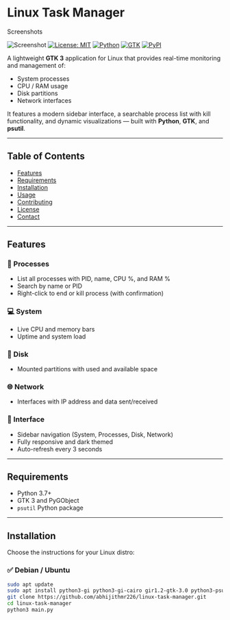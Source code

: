 # Linux Task Manager
Screenshots


![Screenshot](https://i.ibb.co/TMRgWFnN/Screenshot-2025-06-09-13-11-10.png)
[![License: MIT](https://img.shields.io/badge/License-MIT-green.svg?style=for-the-badge)](LICENSE)
[![Python](https://img.shields.io/badge/Python-3776AB?logo=python&logoColor=white&style=for-the-badge)](https://www.python.org/)
[![GTK](https://img.shields.io/badge/GTK-476A34?logo=gtk&logoColor=white&style=for-the-badge)](https://www.gtk.org/)
[![PyPI](https://img.shields.io/pypi/v/psutil?logo=python&logoColor=white&style=for-the-badge)](https://pypi.org/project/psutil/)

A lightweight **GTK 3** application for Linux that provides real-time monitoring and management of:

- System processes  
- CPU / RAM usage  
- Disk partitions  
- Network interfaces  

It features a modern sidebar interface, a searchable process list with kill functionality, and dynamic visualizations — built with **Python**, **GTK**, and **psutil**.

---

## Table of Contents

- [Features](#features)  
- [Requirements](#requirements)  
- [Installation](#installation)  
- [Usage](#usage)  
- [Contributing](#contributing)  
- [License](#license)  
- [Contact](#contact)

---

## Features

### 🧠 Processes
- List all processes with PID, name, CPU %, and RAM %
- Search by name or PID
- Right-click to end or kill process (with confirmation)

### 💻 System
- Live CPU and memory bars
- Uptime and system load

### 💾 Disk
- Mounted partitions with used and available space

### 🌐 Network
- Interfaces with IP address and data sent/received

### 🧩 Interface
- Sidebar navigation (System, Processes, Disk, Network)
- Fully responsive and dark themed
- Auto-refresh every 3 seconds

---

## Requirements

- Python 3.7+
- GTK 3 and PyGObject
- `psutil` Python package

---

## Installation

Choose the instructions for your Linux distro:

### ✅ Debian / Ubuntu

```bash
sudo apt update
sudo apt install python3-gi python3-gi-cairo gir1.2-gtk-3.0 python3-psutil git
git clone https://github.com/abhijithmr226/linux-task-manager.git
cd linux-task-manager
python3 main.py
